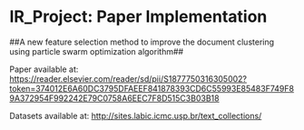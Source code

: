 # IR_Project: Paper Implementation

##A new feature selection method to improve the document clustering using particle swarm optimization algorithm##

Paper available at: https://reader.elsevier.com/reader/sd/pii/S1877750316305002?token=374012E6A60DC3795DFAEEF841878393CD6C55993E85483F749F89A372954F992242E79C0758A6EEC7F8D515C3B03B18

Datasets available at: http://sites.labic.icmc.usp.br/text_collections/

